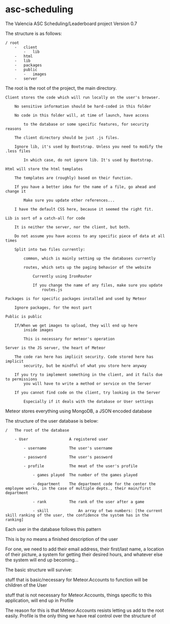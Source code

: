 # asc-scheduling
The Valencia ASC Scheduling/Leaderboard project
Version 0.7

The structure is as follows:

	/ root
		-	client
			-	lib
		-	html
		-	lib
		-	packages
		-	public
			-	images
		-	server

The root is the root of the project, the main directory.

	Client stores the code which will run locally on the user's browser.

		No sensitive information should be hard-coded in this folder

		No code in this folder will, at time of launch, have access

			to the database or some specific features, for security reasons

		The client directory should be just .js files.

		Ignore lib, it's used by Bootstrap. Unless you need to modify the .less files

			In which case, do not ignore lib. It's used by Bootstrap.

	Html will store the html templates

		The templates are (roughly) based on their function.

		If you have a better idea for the name of a file, go ahead and change it

			Make sure you update other references...

		I have the default CSS here, because it seemed the right fit.

	Lib is sort of a catch-all for code

		It is neither the server, nor the client, but both.

		Do not assume you have access to any specific piece of data at all times

		Split into two files currently:

			common, which is mainly setting up the databases currently

			routes, which sets up the paging behavior of the website

				Currently using IronRouter

				If you change the name of any files, make sure you update
					routes.js

	Packages is for specific packages installed and used by Meteor

		Ignore packages, for the most part

	Public is public

		If/When we get images to upload, they will end up here
			inside images

			This is necessary for meteor's operation

	Server is the JS server, the heart of Meteor

		The code ran here has implicit security. Code stored here has implicit
			security, but be mindful of what you store here anyway

		If you try to implement something in the client, and it fails due to permissions
			you will have to write a method or service on the Server

		If you cannot find code on the client, try looking in the Server

			Especially if it deals with the database or User settings

Meteor stores everything using MongoDB, a JSON encoded database

The structure of the user database is below:

	/	The root of the database

		- User 					A registered user

			- username			The user's username

			- password			The user's password

			- profile			The meat of the user's profile

				- games played 	The number of the games played

				- department 	The department code for the center the employee works, in the case of multiple depts., their main/first department

				- rank			The rank of the user after a game

				- skill 			An array of two numbers: [the current skill ranking of the user, the confidence the system has in the ranking]

Each user in the database follows this pattern

This is by no means a finished description of the user

For one, we need to add their email address, their first/last name, a location of their picture, a system for getting their desired hours, and whatever else the system will end up becoming...

The basic structure will survive:

stuff that is basic/necessary for Meteor.Accounts to function will be children of the User

stuff that is not necessary for Meteor.Accounts, things specific to this application, will end up in Profile

The reason for this is that Meteor.Accounts resists letting us add to the root easily. Profile is the only thing we have real control over the structure of